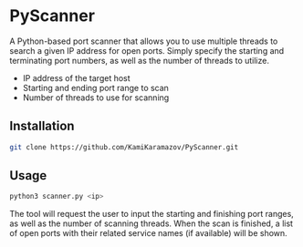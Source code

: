 # PyScanner
A Python-based port scanner that allows you to use multiple threads to search a given IP address for open ports. Simply specify the starting and terminating port numbers, as well as the number of threads to utilize.
- IP address of the target host
- Starting and ending port range to scan
- Number of threads to use for scanning

## Installation
```sh
git clone https://github.com/KamiKaramazov/PyScanner.git
```

## Usage
```sh
python3 scanner.py <ip>
```
The tool will request the user to input the starting and finishing port ranges, as well as the number of scanning threads. When the scan is finished, a list of open ports with their related service names (if available) will be shown.



